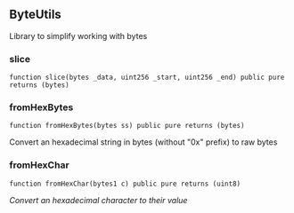 ## ByteUtils

Library to simplify working with bytes

### slice

```solidity
function slice(bytes _data, uint256 _start, uint256 _end) public pure returns (bytes)
```

### fromHexBytes

```solidity
function fromHexBytes(bytes ss) public pure returns (bytes)
```

Convert an hexadecimal string in bytes (without "0x" prefix) to raw bytes

### fromHexChar

```solidity
function fromHexChar(bytes1 c) public pure returns (uint8)
```

_Convert an hexadecimal character to their value_


